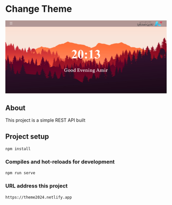 # Change Theme
![screen](src/assets/images/screen.png)

## About
This project is a simple REST API built

## Project setup
```
npm install
```

### Compiles and hot-reloads for development
```
npm run serve
```
### URL address this project
```
https://theme2024.netlify.app
```